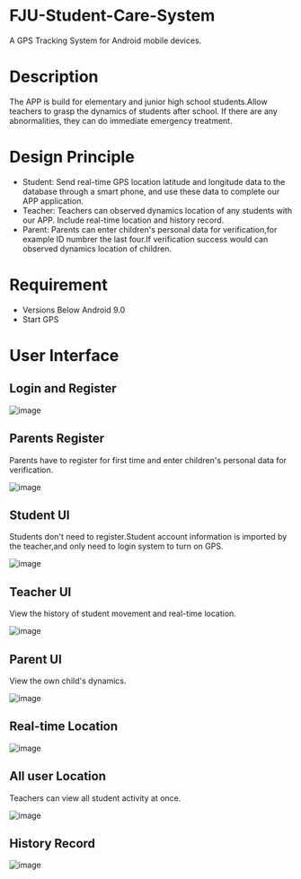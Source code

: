 # FJU-Student-Care-System
A GPS Tracking System for Android mobile devices.



# Description
The APP is build for elementary and junior high school students.Allow teachers to grasp the dynamics of students after school. If there are any abnormalities, they can do immediate emergency treatment.

# Design Principle
* Student: Send real-time GPS location latitude and longitude data to the database through a smart phone, and use these data to complete our APP application. 
* Teacher: Teachers can observed dynamics location of any students with our APP. Include real-time location and history record.
* Parent: Parents can enter children's personal data for verification,for example ID numbrer the last four.If verification success would can observed dynamics location of children.

# Requirement
* Versions Below Android 9.0
* Start GPS

# User Interface
## Login and Register 
![image](https://github.com/tsaidaiyi/FJU-Student-Care-System/blob/main/app%20photo/login%20and%20register.jpg)

## Parents Register
Parents have to register for first time and enter children's personal data for verification. 

![image](https://github.com/tsaidaiyi/FJU-Student-Care-System/blob/main/app%20photo/parents%20register.jpg)

## Student UI
Students don't need to register.Student account information is imported by the teacher,and only need to login system to turn on GPS. 

![image](https://github.com/tsaidaiyi/FJU-Student-Care-System/blob/main/app%20photo/studeny%20ui.jpg)

## Teacher UI
View the history of student movement and real-time location.

![image](https://github.com/tsaidaiyi/FJU-Student-Care-System/blob/main/app%20photo/teacher%20ui.jpg)

## Parent UI
View the own child's dynamics.

![image](https://github.com/tsaidaiyi/FJU-Student-Care-System/blob/main/app%20photo/parent%20ui.jpg)

## Real-time Location
![image](https://github.com/tsaidaiyi/FJU-Student-Care-System/blob/main/app%20photo/real-time%20location.jpg)

## All user Location
Teachers can view all student activity at once.

![image](https://github.com/tsaidaiyi/FJU-Student-Care-System/blob/main/app%20photo/all%20user%20location.jpg)

## History Record
![image](https://github.com/tsaidaiyi/FJU-Student-Care-System/blob/main/app%20photo/hidtory%20record.jpg)
